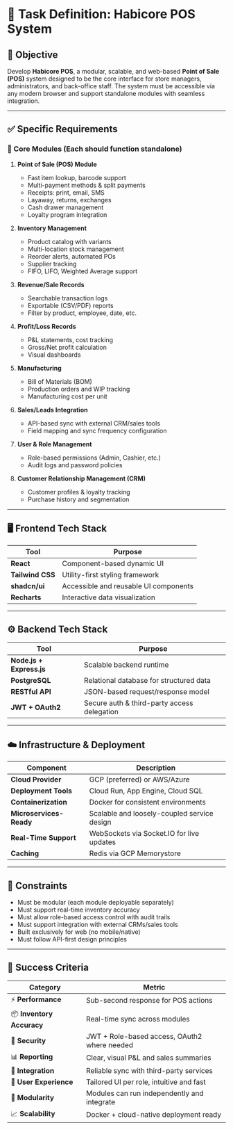 # 📝 Task Definition: Habicore POS System

## 🎯 Objective
Develop **Habicore POS**, a modular, scalable, and web-based **Point of Sale (POS)** system designed to be the core interface for store managers, administrators, and back-office staff. The system must be accessible via any modern browser and support standalone modules with seamless integration.

---

## ✅ Specific Requirements

### 🔧 Core Modules (Each should function standalone)

1. **Point of Sale (POS) Module**
   - Fast item lookup, barcode support
   - Multi-payment methods & split payments
   - Receipts: print, email, SMS
   - Layaway, returns, exchanges
   - Cash drawer management
   - Loyalty program integration

2. **Inventory Management**
   - Product catalog with variants
   - Multi-location stock management
   - Reorder alerts, automated POs
   - Supplier tracking
   - FIFO, LIFO, Weighted Average support

3. **Revenue/Sale Records**
   - Searchable transaction logs
   - Exportable (CSV/PDF) reports
   - Filter by product, employee, date, etc.

4. **Profit/Loss Records**
   - P&L statements, cost tracking
   - Gross/Net profit calculation
   - Visual dashboards

5. **Manufacturing**
   - Bill of Materials (BOM)
   - Production orders and WIP tracking
   - Manufacturing cost per unit

6. **Sales/Leads Integration**
   - API-based sync with external CRM/sales tools
   - Field mapping and sync frequency configuration

7. **User & Role Management**
   - Role-based permissions (Admin, Cashier, etc.)
   - Audit logs and password policies

8. **Customer Relationship Management (CRM)**
   - Customer profiles & loyalty tracking
   - Purchase history and segmentation

---

## 🖥️ Frontend Tech Stack

| Tool | Purpose |
|------|---------|
| **React** | Component-based dynamic UI |
| **Tailwind CSS** | Utility-first styling framework |
| **shadcn/ui** | Accessible and reusable UI components |
| **Recharts** | Interactive data visualization |

---

## ⚙️ Backend Tech Stack

| Tool | Purpose |
|------|---------|
| **Node.js + Express.js** | Scalable backend runtime |
| **PostgreSQL** | Relational database for structured data |
| **RESTful API** | JSON-based request/response model |
| **JWT + OAuth2** | Secure auth & third-party access delegation |

---

## ☁️ Infrastructure & Deployment

| Component | Description |
|----------|-------------|
| **Cloud Provider** | GCP (preferred) or AWS/Azure |
| **Deployment Tools** | Cloud Run, App Engine, Cloud SQL |
| **Containerization** | Docker for consistent environments |
| **Microservices-Ready** | Scalable and loosely-coupled service design |
| **Real-Time Support** | WebSockets via Socket.IO for live updates |
| **Caching** | Redis via GCP Memorystore |

---

## 📌 Constraints

- Must be modular (each module deployable separately)
- Must support real-time inventory accuracy
- Must allow role-based access control with audit trails
- Must support integration with external CRMs/sales tools
- Built exclusively for web (no mobile/native)
- Must follow API-first design principles

---

## 🧪 Success Criteria

| Category | Metric |
|----------|--------|
| ⚡ **Performance** | Sub-second response for POS actions |
| 📦 **Inventory Accuracy** | Real-time sync across modules |
| 🔐 **Security** | JWT + Role-based access, OAuth2 where needed |
| 📊 **Reporting** | Clear, visual P&L and sales summaries |
| 🔗 **Integration** | Reliable sync with third-party services |
| 👥 **User Experience** | Tailored UI per role, intuitive and fast |
| 🧩 **Modularity** | Modules can run independently and integrate |
| 📈 **Scalability** | Docker + cloud-native deployment ready |
